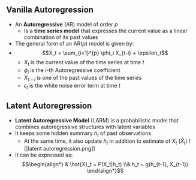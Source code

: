 ## Vanilla Autoregression
- An **Autoregressive** ($\text{AR}$) model of order $p$
	- Is a **time series model** that expresses the current value as a linear combination of its past values
- The general form of an $\text{AR}(p)$ model is given by:
- $$X_t = \sum_{i=1}^{p} \phi_i X_{t-i} + \epsilon_t$$
	- $X_t$ is the current value of the time series at time $t$
	- $\phi_i$ is the $i$-th Autoregressive coefficient
	- $X_{t-i}$ is one of the past values of the time series
	- $\epsilon_t$ is the white noise error term at time $t$
## Latent Autoregression
- **Latent Autoregressive Model** (LARM) is a probabilistic model that combines autoregressive structures with latent variables
- It keeps some hidden summary $h_t$ of past observations
	- At the same time, it also update $h_t$ in addition to estimate of $X_t$ ($\hat{X}_t$)
![[latent autoregression.png]]
- It can be expressed as: $$\begin{align*} &
\hat{X}_t = P(X_t|h_t) \\& h_t = g(h_{t-1}, X_{t-1}) \end{align*}$$